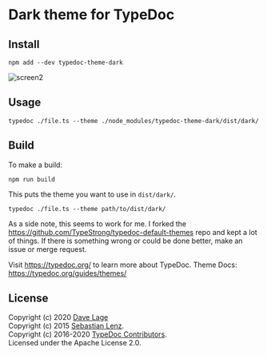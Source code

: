 # Dark theme for TypeDoc

## Install
```
npm add --dev typedoc-theme-dark
```

![screen2](https://gitlab.com/rockerBOO/typedoc-theme-dark/-/raw/master/resources/screen2.png)

## Usage
```
typedoc ./file.ts --theme ./node_modules/typedoc-theme-dark/dist/dark/
```

## Build
To make a build:

```
npm run build
```

This puts the theme you want to use in `dist/dark/`. 

```
typedoc ./file.ts --theme path/to/dist/dark/
```

As a side note, this seems to work for me. I forked the https://github.com/TypeStrong/typedoc-default-themes repo and kept a lot of things. If there is something wrong or could be done better, make an issue or merge request.

Visit https://typedoc.org/ to learn more about TypeDoc.
Theme Docs: https://typedoc.org/guides/themes/

## License
Copyright (c) 2020 [Dave Lage](https://davelage.com)<br>
Copyright (c) 2015 [Sebastian Lenz](http://www.sebastian-lenz.de).<br>
Copyright (c) 2016-2020 [TypeDoc Contributors](https://github.com/TypeStrong/typedoc/graphs/contributors).<br>
Licensed under the Apache License 2.0.

